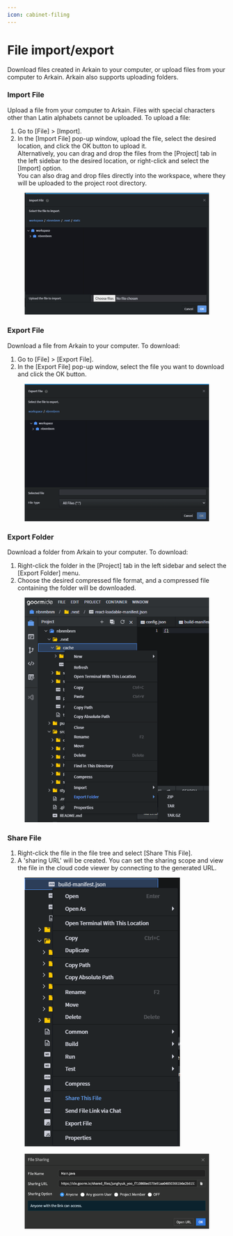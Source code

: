 ```yaml
---
icon: cabinet-filing
---
```


# File import/export

Download files created in Arkain to your computer, or upload files from your computer to Arkain. Arkain also supports uploading folders.

### **Import File**

Upload a file from your computer to Arkain. Files with special characters other than Latin alphabets cannot be uploaded. To upload a file:

1. Go to \[File] > \[Import].
2. In the \[Import File] pop-up window, upload the file, select the desired location, and click the OK button to upload it.\
   Alternatively, you can drag and drop the files from the \[Project] tab in the left sidebar to the desired location, or right-click and select the \[Import] option.\
   You can also drag and drop files directly into the workspace, where they will be uploaded to the project root directory.

<figure><img src="../../../.gitbook/assets/image (2) (1).png" alt=""><figcaption></figcaption></figure>

### **Export File** <a href="#export-file" id="export-file"></a>

Download a file from Arkain to your computer. To download:

1. Go to \[File] > \[Export File].
2. In the \[Export File] pop-up window, select the file you want to download and click the OK button.

<figure><img src="../../../.gitbook/assets/image (1) (1) (1) (1) (1).png" alt=""><figcaption></figcaption></figure>

### **Export Folder** <a href="#export-folder" id="export-folder"></a>

Download a folder from Arkain to your computer. To download:

1. Right-click the folder in the \[Project] tab in the left sidebar and select the \[Export Folder] menu.
2. Choose the desired compressed file format, and a compressed file containing the folder will be downloaded.

<figure><img src="../../../.gitbook/assets/image (2) (1) (1).png" alt=""><figcaption></figcaption></figure>

### **Share File** <a href="#share-file" id="share-file"></a>

1. Right-click the file in the file tree and select \[Share This File].
2. A 'sharing URL' will be created. You can set the sharing scope and view the file in the cloud code viewer by connecting to the generated URL.

<figure><img src="../../../.gitbook/assets/image (3).png" alt=""><figcaption></figcaption></figure>

<figure><img src="../../../.gitbook/assets/image (4).png" alt=""><figcaption></figcaption></figure>
